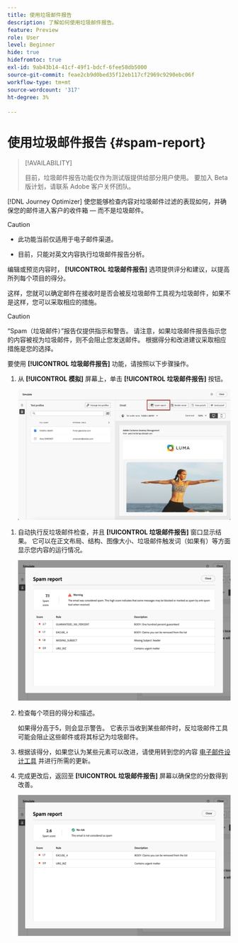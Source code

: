 ```yaml
---
title: 使用垃圾邮件报告
description: 了解如何使用垃圾邮件报告。
feature: Preview
role: User
level: Beginner
hide: true
hidefromtoc: true
exl-id: 9ab43b14-41cf-49f1-bdcf-6fee58db5000
source-git-commit: feae2cb9d0bed35f12eb117cf2969c9290ebc06f
workflow-type: tm+mt
source-wordcount: '317'
ht-degree: 3%

---
```


# 使用垃圾邮件报告 {#spam-report}

>[!AVAILABILITY]
>
>目前，垃圾邮件报告功能仅作为测试版提供给部分用户使用。 要加入 Beta 版计划，请联系 Adobe 客户关怀团队。

[!DNL Journey Optimizer] 使您能够检查内容对垃圾邮件过滤的表现如何，并确保您的邮件进入客户的收件箱 — 而不是垃圾邮件。

>[!CAUTION]
>
>* 此功能当前仅适用于电子邮件渠道。
>
>* 目前，只能对英文内容执行垃圾邮件报告分析。

编辑或预览内容时， **[!UICONTROL 垃圾邮件报告]** 选项提供评分和建议，以提高所列每个项目的得分。

这样，您就可以确定邮件在接收时是否会被反垃圾邮件工具视为垃圾邮件，如果不是这样，您可以采取相应的措施。

>[!CAUTION]
>
>“Spam（垃圾邮件）”报告仅提供指示和警告。 请注意，如果垃圾邮件报告指示您的内容被视为垃圾邮件，则不会阻止您发送邮件。 根据得分和改进建议采取相应措施是您的选择。

要使用 **[!UICONTROL 垃圾邮件报告]** 功能，请按照以下步骤操作。

<!--For example spam scoring tool can tell that there are too many Images compared to the text. Retailers tend to do this even though the spam score gets worse because the content is more engaging.-->

<!--Michael, who is a marketer with NIKE works along with Tara from testing team to ensure that the emails being sent as part of the campaign/journey don't get categorised as SPAM.

They need an integration within AJO's marketing system to show how the curated content is doing against different SPAM compliance pillars like for SPAM trigger words, HTML Body content and layout, subject line etc.

They should be able to get scores for each individual items as shown by market standard SPAM filtering tools like Spam Assassin, Symantec etc.

They should also get suggestions on how to improve the score better to be confident that the messages don't get categorised as spam.-->

1. 从 **[!UICONTROL 模拟]** 屏幕上，单击 **[!UICONTROL 垃圾邮件报告]** 按钮。

   ![](assets/spam-report-button.png)

<!--
    You can also open the [Email Designer](../email/content-from-scratch.md), click the **[!UICONTROL More]** button and select **[!UICONTROL Check spam score]** from the menu.

    ![](assets/spam-report-check-score.png)
-->

1. 自动执行反垃圾邮件检查，并且 **[!UICONTROL 垃圾邮件报告]** 窗口显示结果。 它可以在正文布局、结构、图像大小、垃圾邮件触发词（如果有）等方面显示您内容的运行情况。

   ![](assets/spam-report-high-score.png)

1. 检查每个项目的得分和描述。

   如果得分高于5，则会显示警告。 它表示当收到某些邮件时，反垃圾邮件工具可能会阻止这些邮件或将其标记为垃圾邮件。

1. 根据该得分，如果您认为某些元素可以改进，请使用转到您的内容 [电子邮件设计工具](../email/content-from-scratch.md) 并进行所需的更新。

1. 完成更改后，返回至 **[!UICONTROL 垃圾邮件报告]** 屏幕以确保您的分数得到改善。

   ![](assets/spam-report-low-score.png)

<!--You can also check the message's alerts for warnings on potential risk of spam detection. Follow the steps below.

1. Click the **[!UICONTROL Alerts]** button on top right of the screen. [Learn more on email alerts](../email/create-email.md#check-email-alerts)

1. If **[!UICONTROL Spam checker alert]** is displayed, you should check your content for a potential risk of spam using the **[!UICONTROL Spam report]** feature as detailed above.

    ![](assets/spam-report-alert.png)
-->
